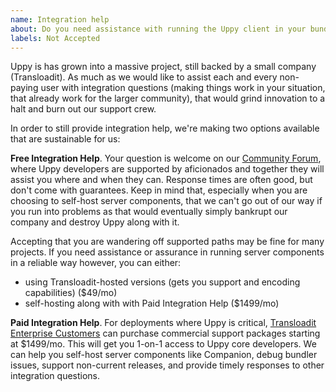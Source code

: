 ```yaml
---
name: Integration help
about: Do you need assistance with running the Uppy client in your bundler, or Companion on your own preferred server platform?
labels: Not Accepted
---
```


Uppy is has grown into a massive project, still backed by a small company (Transloadit). As much as we would like to assist each and every non-paying user with integration questions (making things work in your situation, that already work for the larger community), that would grind innovation to a halt and burn out our support crew. 

In order to still provide integration help, we're making two options available that are sustainable for us:

**Free Integration Help**. Your question is welcome on our [Community Forum](https://community.transloadit.com/c/uppy), where Uppy developers are supported by aficionados and together they will assist you where and when they can. Response times are often good, but don't come with guarantees. Keep in mind that, especially when you are choosing to self-host server components, that we can't go out of our way if you run into problems as that would eventually simply bankrupt our company and destroy Uppy along with it. 

Accepting that you are wandering off supported paths may be fine for many projects. If you need assistance or assurance in running server components in a reliable way however, you can either:

- using Transloadit-hosted versions (gets you support and encoding capabilities) ($49/mo)
- self-hosting along with with Paid Integration Help ($1499/mo)

**Paid Integration Help**. For deployments where Uppy is critical, [Transloadit Enterprise Customers](https://transloadit.com/pricing/) can purchase commercial support packages starting at $1499/mo. This will get you 1-on-1 access to Uppy core developers. We can help you self-host server components like Companion, debug bundler issues, support non-current releases, and provide timely responses to other integration questions. 
